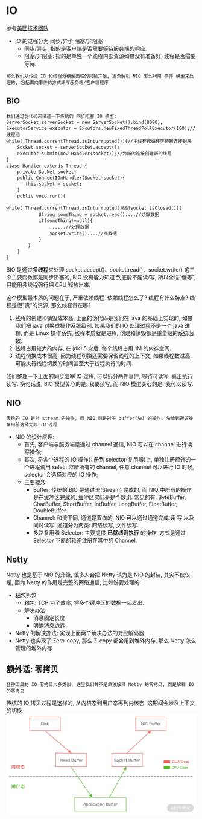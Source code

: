 # IO

参考[美团技术团队](https://tech.meituan.com/2016/11/04/nio.html)

* IO 的过程分为 同步/异步 阻塞/非阻塞
    * 同步/异步: 指的是客户端是否需要等待服务端的响应.
    * 阻塞/非阻塞: 指的是单独一个线程内部资源如果没有准备好, 线程是否需要等待.

`那么我们从传统 IO 和线程池模型面临的问题开始, 逐渐解析 NIO 怎么利用 事件 模型来处理的, 包括面向事件的方式编写服务端/客户端程序`

## BIO

```
我们通过伪代码来描述一下传统的 同步阻塞 IO 模型:
ServerSocket serverSocket = new ServerSocket().bind(8080);
ExecutorService executor = Excutors.newFixedThreadPollExecutor(100);//线程池
while(!Thread.currentThread.isInturrupted()){//主线程死循环等待新连接到来
    Socket socket = serverSocket.accept();
    executor.submit(new Handler(socket));//为新的连接创建新的线程
}
class Handler extends Thread {
    private Socket socket;
    public ConnectIOnHandler(Socket socket){
       this.socket = socket;
    }
    public void run(){
        while(!Thread.currentThread.isInturrupted()&&!socket.isClosed()){
            String someThing = socket.read()....//读取数据
            if(someThing!=null){
                ......//处理数据
                socket.write()....//写数据
            }
        }
    }
}
```

BIO 是通过**多线程**来处理 socket.accept()、socket.read()、socket.write() 这三个主要函数都是同步阻塞的, BIO 没有能力知道 到底能不能读/写, 所以全程"傻等", 只能用多线程强行把
CPU 释放出来.

这个模型最本质的问题在于, 严重依赖线程. 依赖线程怎么了? 线程有什么特点? 线程是很"贵"的资源, 那么线程贵在哪?

1. 线程的创建和销毁成本高, 上面的伪代码是我们在 java 的基础上实现的, 如果我们把 java 对换成操作系统级别, 如果我们的 IO 处理过程不是一个 java 进程, 而是 Linux 操作系统, 线程本质就是进程,
   创建和销毁都是重量级的系统函数.
2. 线程占用较大的内存, 在 jdk1.5 之后, 每个线程占用 1M 的内存空间.
3. 线程切换成本很高, 因为线程切换还需要保留线程的上下文, 如果线程数过高, 可能执行线程切换的时间甚至大于线程执行的时间.

我们整理一下上面的同步阻塞 IO 过程, 可以拆分两件事件, 等待可读写, 真正执行读写. 换句话说, BIO 模型关心的是: 我要读写, 而 NIO 模型关心的是: 我可以读写.

## NIO

`传统的 IO 是对 stream 的操作, 而 NIO 则是对于 buffer(块) 的操作, 块放到通道被复用器选择完成 IO 过程`

* NIO 的设计原理:
    * 首先, 客户端与服务端是通过 channel 通信, NIO 可以在 channel 进行读写操作;
    * 其次, 将各个进程的 IO 操作注册到 selector(复用器)上, 单独注册额外的一个进程调用 select 监听所有的 channel, 任意 channel 可以进行 IO 时候, selector 会选择对应的 IO
      操作;
    * 主要概念:
        * Buffer:  传统的 BIO 是通过流(Stream) 完成的, 而 NIO 中所有的操作是在缓冲区完成的, 缓冲区实际是是个数组. 常见的有: ByteBuffer, CharBuffer,
          ShortBuffer, IntBuffer, LongBuffer, FloatBuffer, DoubleBuffer.
        * Channel:  和流不同, 通道是双向的, NIO 可以通过通道完成 读 写 以及同时读写. 通道分为两类: 网络读写, 文件读写.
        * 多路复用器 Selector:  主要提供 **已就绪则执行** 的操作, 方式是通过 Selector 不断的轮询注册在其中的 Channel.

## Netty

Netty 也是基于 NIO 的升级, 很多人会把 Netty 认为是 NIO 的封装, 其实不仅仅是, 因为 Netty 的作用是完整的网络通信, 比如说要处理的:

* 粘包拆包
    * 粘包: TCP 为了效率, 将多个缓冲区的数据一起发出.
    * 解决办法:
        * 消息固定长度
        * 明确消息边界
* Netty 的解决办法: 实现上面两个解决办法的对应解码器
* Netty 也实现了 Zero-copy, 那么 Z-copy 都会用到堆外内存, 那么 Netty 怎么管理的堆外内存

## 额外话: 零拷贝

`各种工具的 IO 零拷贝大多类似, 这里我们并不是单独解释 Netty 的零拷贝, 而是解释 IO 的零拷贝`

传统的 IO 拷贝过程是这样的, 从内核态到用户态再到内核态, 这期间会涉及上下文的切换 ![img.png](images/netty_img.png)